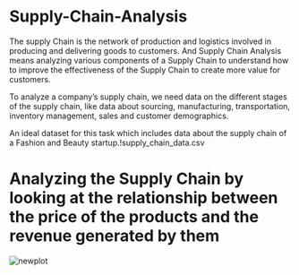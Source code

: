 # Supply-Chain-Analysis

The supply Chain is the network of production and logistics involved in producing and delivering goods to customers. And Supply Chain Analysis means analyzing various components of a Supply Chain to understand how to improve the effectiveness of the Supply Chain to create more value for customers.

To analyze a company’s supply chain, we need data on the different stages of the supply chain, like data about sourcing, manufacturing, transportation, inventory management, sales and customer demographics.

An ideal dataset for this task which includes data about the supply chain of a Fashion and Beauty startup.!supply_chain_data.csv

# Analyzing the Supply Chain by looking at the relationship between the price of the products and the revenue generated by them
![newplot](https://github.com/Aadarsh1132/Supply-Chain-Analysis/assets/133105879/8dbbd80e-f4ed-4d42-963b-b1cee59165ec)


